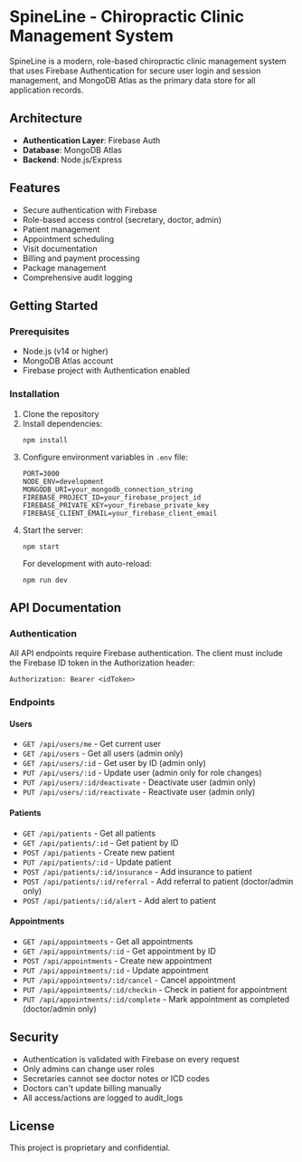 # SpineLine - Chiropractic Clinic Management System

SpineLine is a modern, role-based chiropractic clinic management system that uses Firebase Authentication for secure user login and session management, and MongoDB Atlas as the primary data store for all application records.

## Architecture

- **Authentication Layer**: Firebase Auth
- **Database**: MongoDB Atlas
- **Backend**: Node.js/Express

## Features

- Secure authentication with Firebase
- Role-based access control (secretary, doctor, admin)
- Patient management
- Appointment scheduling
- Visit documentation
- Billing and payment processing
- Package management
- Comprehensive audit logging

## Getting Started

### Prerequisites

- Node.js (v14 or higher)
- MongoDB Atlas account
- Firebase project with Authentication enabled

### Installation

1. Clone the repository
2. Install dependencies:
   ```
   npm install
   ```
3. Configure environment variables in `.env` file:
   ```
   PORT=3000
   NODE_ENV=development
   MONGODB_URI=your_mongodb_connection_string
   FIREBASE_PROJECT_ID=your_firebase_project_id
   FIREBASE_PRIVATE_KEY=your_firebase_private_key
   FIREBASE_CLIENT_EMAIL=your_firebase_client_email
   ```
4. Start the server:
   ```
   npm start
   ```
   For development with auto-reload:
   ```
   npm run dev
   ```

## API Documentation

### Authentication

All API endpoints require Firebase authentication. The client must include the Firebase ID token in the Authorization header:

```
Authorization: Bearer <idToken>
```

### Endpoints

#### Users
- `GET /api/users/me` - Get current user
- `GET /api/users` - Get all users (admin only)
- `GET /api/users/:id` - Get user by ID (admin only)
- `PUT /api/users/:id` - Update user (admin only for role changes)
- `PUT /api/users/:id/deactivate` - Deactivate user (admin only)
- `PUT /api/users/:id/reactivate` - Reactivate user (admin only)

#### Patients
- `GET /api/patients` - Get all patients
- `GET /api/patients/:id` - Get patient by ID
- `POST /api/patients` - Create new patient
- `PUT /api/patients/:id` - Update patient
- `POST /api/patients/:id/insurance` - Add insurance to patient
- `POST /api/patients/:id/referral` - Add referral to patient (doctor/admin only)
- `POST /api/patients/:id/alert` - Add alert to patient

#### Appointments
- `GET /api/appointments` - Get all appointments
- `GET /api/appointments/:id` - Get appointment by ID
- `POST /api/appointments` - Create new appointment
- `PUT /api/appointments/:id` - Update appointment
- `PUT /api/appointments/:id/cancel` - Cancel appointment
- `PUT /api/appointments/:id/checkin` - Check in patient for appointment
- `PUT /api/appointments/:id/complete` - Mark appointment as completed (doctor/admin only)

## Security

- Authentication is validated with Firebase on every request
- Only admins can change user roles
- Secretaries cannot see doctor notes or ICD codes
- Doctors can't update billing manually
- All access/actions are logged to audit_logs

## License

This project is proprietary and confidential.